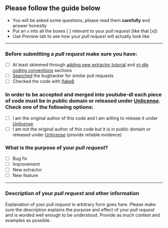 ## Please follow the guide below

- You will be asked some questions, please read them **carefully** and answer honestly
- Put an `x` into all the boxes [ ] relevant to your *pull request* (like that [x])
- Use *Preview* tab to see how your *pull request* will actually look like

---

### Before submitting a *pull request* make sure you have:
- [ ] At least skimmed through [adding new extractor tutorial](https://github.com/yt-dlp/yt-dlp/blob/master/CONTRIBUTING.md#adding-support-for-a-new-site) and [yt-dlp coding conventions](https://github.com/yt-dlp/yt-dlp/blob/master/CONTRIBUTING.md#yt-dlp-coding-conventions) sections
- [ ] [Searched](https://github.com/yt-dlp/yt-dlp/search?q=is%3Apr&type=Issues) the bugtracker for similar pull requests
- [ ] Checked the code with [flake8](https://pypi.python.org/pypi/flake8)

### In order to be accepted and merged into youtube-dl each piece of code must be in public domain or released under [Unlicense](http://unlicense.org/). Check one of the following options:
- [ ] I am the original author of this code and I am willing to release it under [Unlicense](http://unlicense.org/)
- [ ] I am not the original author of this code but it is in public domain or released under [Unlicense](http://unlicense.org/) (provide reliable evidence)

### What is the purpose of your *pull request*?
- [ ] Bug fix
- [ ] Improvement
- [ ] New extractor
- [ ] New feature

---

### Description of your *pull request* and other information

Explanation of your *pull request* in arbitrary form goes here. Please make sure the description explains the purpose and effect of your *pull request* and is worded well enough to be understood. Provide as much context and examples as possible.
